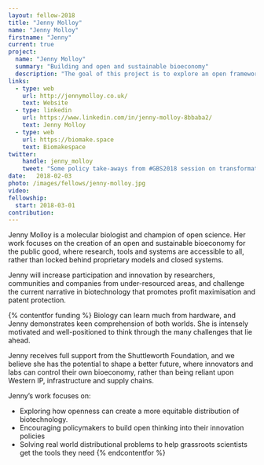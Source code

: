 ```yaml
---
layout: fellow-2018
title: "Jenny Molloy"
name: "Jenny Molloy"
firstname: "Jenny"
current: true
project:
  name: "Jenny Molloy"
  summary: "Building and open and sustainable bioeconomy"
  description: "The goal of this project is to explore an open framework for an equitable bioeconomy."
links:
  - type: web
    url: http://jennymolloy.co.uk/
    text: Website
  - type: linkedin
    url: https://www.linkedin.com/in/jenny-molloy-8bbaba2/
    text: Jenny Molloy
  - type: web
    url: https://biomake.space
    text: Biomakespace
twitter:
    handle: jenny_molloy
    tweet: "Some policy take-aways from #GBS2018 session on transformative sci & comm for the bioeconomy include: make technology to a wide pool of developers and find new ways to commercialise publicly-funded research. 'Ensure fair & free access to tech' +1! #openscience"
date:   2018-02-03
photo: /images/fellows/jenny-molloy.jpg
video:
fellowship:
  start: 2018-03-01
contribution:
---
```

Jenny Molloy is a molecular biologist and champion of open science. Her work focuses on the creation of an open and sustainable bioeconomy for the public good, where research, tools and systems are accessible to all, rather than locked behind proprietary models and closed systems. 

Jenny will increase participation and innovation by researchers, communities and companies from under-resourced areas, and challenge the current narrative in biotechnology that promotes profit maximisation and patent protection.

{% contentfor funding %}
Biology can learn much from hardware, and Jenny demonstrates keen comprehension of both worlds. She is intensely motivated and well-positioned to think through the many challenges that lie ahead. 

Jenny receives full support from the Shuttleworth Foundation, and we believe she has the potential to shape a better future, where innovators and labs can control their own bioeconomy, rather than being reliant upon Western IP, infrastructure and supply chains.


Jenny’s work focuses on: 

- Exploring how openness can create a more equitable distribution of biotechnology.
- Encouraging policymakers to build open thinking into their innovation policies
- Solving real world distributional problems to help grassroots scientists get the tools they need
{% endcontentfor %}